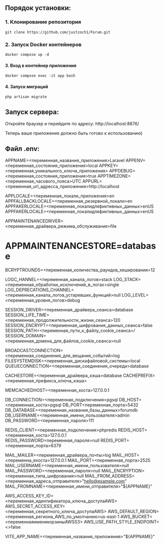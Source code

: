 ## Порядок установки:

### 1. Клонирование репозитория
   
   ``` git clone https://github.com/justzoch1/Forum.git ```
   

### 2. Запуск Docker контейнеров
   
   ``` docker compose up -d ```
   

#### 3. Вход в контейнер приложения
   
   ``` docker compose exec -it app bash ```
   

#### 4. Запуск миграций
   
   ``` php artisan migrate ```
   

## Запуск сервера:
Откройте браузер и перейдите по адресу: http://localhost:8876/ 

Теперь ваше приложение должно быть готово к использованию)

## Файл .env:

APPNAME=<переменная_названия_приложения>Laravel
APPENV=<переменная_состояния_приложения>local
APPKEY=<переменная_уникального_ключа_приложения>
APPDEBUG=<переменная_состояния_приложения>true
APPTIMEZONE=<переменная_часового_пояса>UTC
APPURL=<пременная_url_адресса_приложения>http://localhost

APPLOCALE=<переменная_локали_приложения>en
APPFALLBACKLOCALE=<переменная_резервной_локали>en
APPFAKERLOCALE=<переменная_локалидляфиктивных_данных>enUS
APPFAKERLOCALE=<переменная_локалидляфиктивных_данных>enUS


APPMAINTENANCEDRIVER=<переменная_драйвера_режима_обслуживания>file
# APPMAINTENANCESTORE=database

BCRYPTROUNDS=<переменная_количества_раундов_хеширования>12

LOGC_HANNEL=<переменная_канала_логов>stack
LOG_STACK=<переменная_обработки_исключений_в_логах>single
LOG_DEPRECATIONS_CHANNEL=<переменная_канала_логов_устаревших_функций>null
LOG_LEVEL=<переменная_уровня_логов>debug

SESSION_DRIVER=<переменная_драйвера_сеанса>database
SESSION_LIFE_TIME=<переменная_продолжительности_жизни_сеанса>120
SESSION_ENCRYPT=<переменная_шифрования_данных_сеанса>false
SESSION_PATH=<переменная_пути_к_файлу_cookie_сеанса>/
SESSION_DOMAIN=<переменная_домена_для_файлов_cookie_сеанса>null

BROADCASTCONNECTION=<переменная_соединения_для_вещания_событий>log
FILESYSTEMDISK=<переменная_дискафайловой_системы>local
QUEUECONNECTION=<переменная_соединения_очереди>database

CACHESTORE=<переменная_драйвера_кэша>database
CACHEPREFIX=<переменная_префикса_ключа_кэша>

MEMCACHEDHOST=<переменная_хоста>127.0.0.1

DB_CONNECTION=<переменная_подключения>pgsql
DB_HOST=<переменная_хоста>pgsql
DB_PORT<переменная_порта>5432
DB_DATABASE=<переменная_названия_базы_данных>forumdb
DB_USERNAME=<переменная_имени_пользователя>admin
DB_PASSWORD=<переменная_пароля>111

REDIS_CLIENT=<переменная_подключения>phpredis
REDIS_HOST=<переменная_хоста>127.0.0.1
REDIS_PASSWORD=переменная_пароля>null
REDIS_PORT=<переменная_порта>6379

MAIL_MAILER=<переменная_драйвера_почты>log
MAIL_HOST=<переменна_яхоста>127.0.0.1
MAIL_PORT=<переменная_порта>2525
MAIL_USERNAME=<переменная_имени_пользователя>null
MAIL_PASSWORD=<переменная_пароля>null
MAIL_ENCRYPTION=<переменная_типа_шифрования>null
MAIL_FROM_ADDRESS=<переменная_адреса_отправителя>"hello@example.com"
MAIL_FROMNAME=<переменная_имени_отправителя>"${APPNAME}"

AWS_ACCESS_KEY_ID=<переменная_идентификатора_ключа_доступаAWS>
AWS_SECRET_ACCESS_KEY=<переменная_секретного_ключа_доступаAWS>
AWS_DEFAULT_REGION=<переменная_региона_AWS_по_умолчанию>us-east-1
AWS_BUCKET=<переменнаяименикорзиныAWSS3>
AWS_USE_PATH_STYLE_ENDPOINT=<>false

VITE_APP_NAME=<переменная_названия_приложения>"${APPNAME}"



